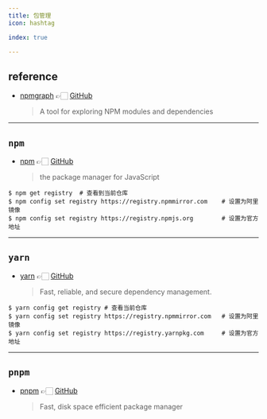```yaml
---
title: 包管理
icon: hashtag

index: true

---
```


<!-- more -->

## reference

- [npmgraph](https://npmgraph.js.org) 👉🏻 [GitHub](https://github.com/npmgraph/npmgraph)
    > A tool for exploring NPM modules and dependencies

------

## `npm`

- [npm](https://www.npmjs.com) 👉🏻 [GitHub](https://github.com/npm/cli) 
  > the package manager for JavaScript
  
```shell
$ npm get registry  # 查看到当前仓库
$ npm config set registry https://registry.npmmirror.com    # 设置为阿里镜像
$ npm config set registry https://registry.npmjs.org        # 设置为官方地址
```

------

## `yarn`

- [yarn](https://classic.yarnpkg.com) 👉🏻 [GitHub](https://github.com/yarnpkg/yarn) 
    > Fast, reliable, and secure dependency management.

```shell
$ yarn config get registry # 查看当前仓库
$ yarn config set registry https://registry.npmmirror.com   # 设置为阿里镜像
$ yarn config set registry https://registry.yarnpkg.com     # 设置为官方地址
```

------

## `pnpm`

- [pnpm](https://pnpm.io) 👉🏻 [GitHub](https://github.com/pnpm/pnpm) 
    > Fast, disk space efficient package manager
    
```shell

```



